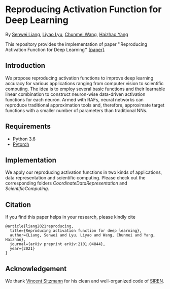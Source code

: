 # Reproducing Activation Function for Deep Learning
By [Senwei Liang](https://leungsamwai.github.io/), [Liyao Lyu](http://lylyu.com/), [Chunmei Wang](https://scholar.google.com/citations?user=2mw3BDQAAAAJ&hl=en), [Haizhao Yang](https://haizhaoyang.github.io/)

This repository provides the implementation of paper ''Reproducing Activation Function for Deep Learning'' [[paper]](https://arxiv.org/pdf/2101.04844.pdf).

## Introduction

We propose reproducing activation functions to improve deep learning accuracy for various applications ranging from computer vision to scientific computing. The idea is to employ several basic functions and their learnable linear combination to construct neuron-wise data-driven activation functions for each neuron. Armed with RAFs, neural networks can reproduce traditional approximation tools and, therefore, approximate target functions with a smaller number of parameters than traditional NNs. 

## Requirements

- Python 3.6
- [Pytorch](https://pytorch.org/)

## Implementation
We apply our reproducing activation functions in two kinds of applications, data representation and scientific computing. Please check out the corresponding folders *CoordinateDataRepresentation* and *ScientificComputing*.

## Citation
If you find this paper helps in your research, please kindly cite
```
@article{liang2021reproducing,
  title={Reproducing activation function for deep learning},
  author={Liang, Senwei and Lyu, Liyao and Wang, Chunmei and Yang, Haizhao},
  journal={arXiv preprint arXiv:2101.04844},
  year={2021}
}
```

## Acknowledgement
We thank [Vincent Sitzmann](https://github.com/vsitzmann) for his clean and well-organized code of [SIREN](https://github.com/vsitzmann/siren).